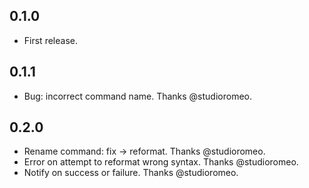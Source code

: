 ## 0.1.0

 - First release.

## 0.1.1

 - Bug: incorrect command name. Thanks @studioromeo.

## 0.2.0

 - Rename command: fix -> reformat. Thanks @studioromeo.
 - Error on attempt to reformat wrong syntax. Thanks @studioromeo.
 - Notify on success or failure. Thanks @studioromeo.

